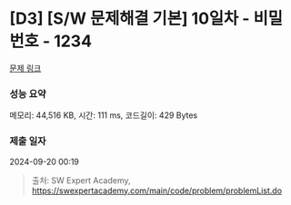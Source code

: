 # [D3] [S/W 문제해결 기본] 10일차 - 비밀번호 - 1234 

[문제 링크](https://swexpertacademy.com/main/code/problem/problemDetail.do?contestProbId=AV14_DEKAJcCFAYD) 

### 성능 요약

메모리: 44,516 KB, 시간: 111 ms, 코드길이: 429 Bytes

### 제출 일자

2024-09-20 00:19



> 출처: SW Expert Academy, https://swexpertacademy.com/main/code/problem/problemList.do